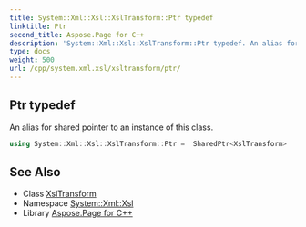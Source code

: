 ```yaml
---
title: System::Xml::Xsl::XslTransform::Ptr typedef
linktitle: Ptr
second_title: Aspose.Page for C++
description: 'System::Xml::Xsl::XslTransform::Ptr typedef. An alias for shared pointer to an instance of this class in C++.'
type: docs
weight: 500
url: /cpp/system.xml.xsl/xsltransform/ptr/
---
```

## Ptr typedef


An alias for shared pointer to an instance of this class.

```cpp
using System::Xml::Xsl::XslTransform::Ptr =  SharedPtr<XslTransform>
```

## See Also

* Class [XslTransform](../)
* Namespace [System::Xml::Xsl](../../)
* Library [Aspose.Page for C++](../../../)
